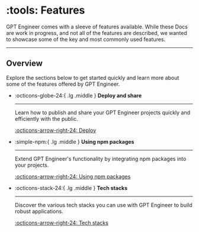 # :tools: Features

GPT Engineer comes with a sleeve of features available. While these Docs are work in progress, and not all of the features are described, we wanted to showcase some of the key and most commonly used features.

---

## Overview
Explore the sections below to get started quickly and learn more about some of the features offered by GPT Engineer.

<div class="grid cards" markdown>

-   :octicons-globe-24:{ .lg .middle } **Deploy and share**

    ---

    Learn how to publish and share your GPT Engineer projects quickly and efficiently with the public.

    [:octicons-arrow-right-24: Deploy](deploy.md)


-   :simple-npm:{ .lg .middle } **Using npm packages**

    ---

    Extend GPT Engineer's functionality by integrating npm packages into your projects.

    [:octicons-arrow-right-24: Using npm packages](npm-packages.md)

-   :octicons-stack-24:{ .lg .middle } **Tech stacks**

    ---

    Discover the various tech stacks you can use with GPT Engineer to build robust applications.

    [:octicons-arrow-right-24: Tech stacks](techstacks.md)

</div>
